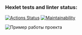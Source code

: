 ### Hexlet tests and linter status:

[![Actions Status](https://github.com/bumerboy86/frontend-project-44/workflows/hexlet-check/badge.svg)](https://github.com/bumerboy86/frontend-project-44/actions)
[![Maintainability](https://api.codeclimate.com/v1/badges/4a6f7f7ce6b2d4fdc4e3/maintainability)](https://codeclimate.com/github/bumerboy86/frontend-project-44/maintainability)

![Пример работы проекта](https://asciinema.org/a/OpZky2swB046BSkdF7uCTVK0F)
